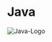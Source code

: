 # Java
![Java-Logo](https://user-images.githubusercontent.com/105812543/218111638-72a7cd40-6f82-4bda-8465-61d6db0b795c.png)
